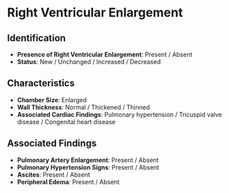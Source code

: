 
# Right Ventricular Enlargement

## Identification

- **Presence of Right Ventricular Enlargement**: Present / Absent
- **Status**: New / Unchanged / Increased / Decreased

## Characteristics

- **Chamber Size**: Enlarged
- **Wall Thickness**: Normal / Thickened / Thinned
- **Associated Cardiac Findings**: Pulmonary hypertension / Tricuspid valve disease / Congenital heart disease

## Associated Findings

- **Pulmonary Artery Enlargement**: Present / Absent
- **Pulmonary Hypertension Signs**: Present / Absent
- **Ascites**: Present / Absent
- **Peripheral Edema**: Present / Absent
